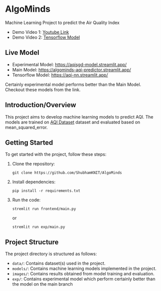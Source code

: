 # AlgoMinds
Machine Learning Project to predict the Air Quality Index

- Demo Video 1: [Youtube Link](https://youtu.be/7dp8cNXx9pU)
- Demo Video 2: [Tensorflow Model](https://www.youtube.com/watch?v=5Rhdfst09Dc)

## Live Model
- Experimental Model: https://aqisgd-model.streamlit.app/
- Main Model: https://algominds-aqi-predictor.streamlit.app/
- Tensorflow Model: https://aqi-nn.streamlit.app/

Certainly experimental model performs better than the Main Model. Checkout these models from the link.

## Introduction/Overview
This project aims to develop machine learning models to predict AQI. The models are trained on [AQI Dataset](https://www.kaggle.com/datasets/rohanrao/air-quality-data-in-india) dataset and evaluated based on mean_squared_error.

## Getting Started
To get started with the project, follow these steps:
1. Clone the repository:
   ```
   git clone https://github.com/ShubhamKNIT/AlgoMinds
   ```
2. Install dependencies:
   ```
   pip install -r requirements.txt
   ```
3. Run the code:
   ```
   stremlit run frontend/main.py
   ```
    or
   ```
   stremlit run exp/main.py
   ```

## Project Structure
The project directory is structured as follows:
- `data/`: Contains dataset(s) used in the project.
- `models/`: Contains machine learning models implemented in the project.
- `images/`: Contains results obtained from model training and evaluation.
- `exp/`: Contains experimental model which perform certainly better than the model on the main branch
